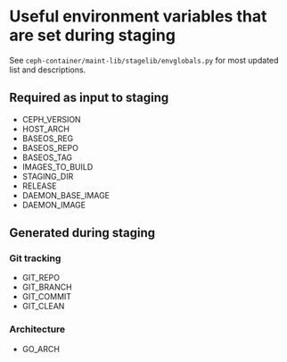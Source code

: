 # Useful environment variables that are set during staging
See `ceph-container/maint-lib/stagelib/envglobals.py` for most updated list and descriptions.

## Required as input to staging
 - CEPH_VERSION
 - HOST_ARCH
 - BASEOS_REG
 - BASEOS_REPO
 - BASEOS_TAG
 - IMAGES_TO_BUILD
 - STAGING_DIR
 - RELEASE
 - DAEMON_BASE_IMAGE
 - DAEMON_IMAGE

## Generated during staging
### Git tracking
 - GIT_REPO
 - GIT_BRANCH
 - GIT_COMMIT
 - GIT_CLEAN

### Architecture
 - GO_ARCH
